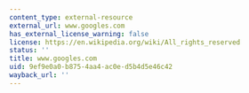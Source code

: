 ```yaml
---
content_type: external-resource
external_url: www.googles.com
has_external_license_warning: false
license: https://en.wikipedia.org/wiki/All_rights_reserved
status: ''
title: www.googles.com
uid: 9ef9e0a0-b875-4aa4-ac0e-d5b4d5e46c42
wayback_url: ''
---
```

